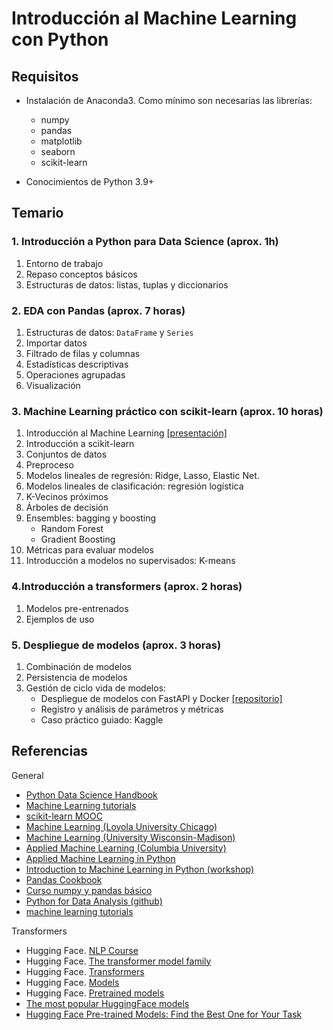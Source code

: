 # Introducción al Machine Learning con Python

## Requisitos

- Instalación de Anaconda3. Como mínimo son necesarias las librerías:
  - numpy
  - pandas
  - matplotlib
  - seaborn
  - scikit-learn

- Conocimientos de Python 3.9+

## Temario

### 1. Introducción a Python para Data Science (aprox. 1h)

  1. Entorno de trabajo
  2. Repaso conceptos básicos
  3. Estructuras de datos: listas, tuplas y diccionarios

### 2. EDA con Pandas (aprox. 7 horas)

  1. Estructuras de datos: `DataFrame` y `Series`
  2. Importar datos
  3. Filtrado de filas y columnas
  4. Estadísticas descriptivas
  5. Operaciones agrupadas
  6. Visualización

### 3. Machine Learning práctico con scikit-learn (aprox. 10 horas)

  1. Introducción al Machine Learning [[presentación]](https://albertotb.com/curso-inap/big_data.html)
  2. Introducción a scikit-learn
  3. Conjuntos de datos
  4. Preproceso
  5. Modelos lineales de regresión: Ridge, Lasso, Elastic Net.
  6. Modelos lineales de clasificación: regresión logística
  7. K-Vecinos próximos
  8. Árboles de decisión
  9. Ensembles: bagging y boosting
      - Random Forest
      - Gradient Boosting
  10. Métricas para evaluar modelos
  11. Introducción a modelos no supervisados: K-means

### 4.Introducción a transformers (aprox. 2 horas)

  1. Modelos pre-entrenados
  2. Ejemplos de uso

### 5. Despliegue de modelos (aprox. 3 horas)

  1. Combinación de modelos
  2. Persistencia de modelos
  3. Gestión de ciclo vida de modelos:
     - Despliegue de modelos con FastAPI y Docker [[repositorio]](https://github.com/albertotb/sklearn_fastapi_docker)
     - Registro y análisis de parámetros y métricas
     - Caso práctico guiado: Kaggle

## Referencias

General

- [Python Data Science Handbook](https://jakevdp.github.io/PythonDataScienceHandbook/)
- [Machine Learning tutorials](https://github.com/ethen8181/machine-learning)
- [scikit-learn MOOC](https://www.fun-mooc.fr/en/courses/machine-learning-python-scikit-learn/)
- [Machine Learning (Loyola University Chicago)](https://github.com/dmitriydligach/PyMLSlides)
- [Machine Learning (University Wisconsin-Madison)](https://github.com/rasbt/stat479-machine-learning-fs19)
- [Applied Machine Learning (Columbia University)](https://github.com/amueller/COMS4995-s20)
- [Applied Machine Learning in Python](https://amueller.github.io/aml/)
- [Introduction to Machine Learning in Python (workshop)](https://github.com/amueller/ml-workshop-1-of-4)
- [Pandas Cookbook](https://github.com/jvns/pandas-cookbook)
- [Curso numpy y pandas básico](https://github.com/guiwitz/NumpyPandas_course)
- [Python for Data Analysis (github)](https://github.com/wesm/pydata-book)
- [machine learning tutorials](https://github.com/ethen8181/machine-learning)

Transformers

- Hugging Face. [NLP Course](https://huggingface.co/learn/nlp-course/chapter1/1)
- Hugging Face. [The transformer model family](https://huggingface.co/docs/transformers/en/model_summary)
- Hugging Face. [Transformers](https://huggingface.co/docs/transformers/en/index)
- Hugging Face. [Models](https://huggingface.co/models?sort=trending)
- Hugging Face. [Pretrained models](https://huggingface.co/transformers/v3.3.1/pretrained_models.html)
- [The most popular HuggingFace models](https://medium.com/@nzungize.lambert/the-most-popular-huggingface-models-d67eaaea392c)
- [Hugging Face Pre-trained Models: Find the Best One for Your Task](https://neptune.ai/blog/hugging-face-pre-trained-models-find-the-best)
